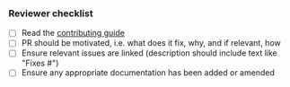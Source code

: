 ### Reviewer checklist
- [ ] Read the [contributing guide](https://github.com/creek-service/.github/blob/main/CONTRIBUTING.md)
- [ ] PR should be motivated, i.e. what does it fix, why, and if relevant, how
- [ ] Ensure relevant issues are linked (description should include text like "Fixes #<issue number>")
- [ ] Ensure any appropriate documentation has been added or amended